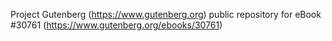 Project Gutenberg (https://www.gutenberg.org) public repository for eBook #30761 (https://www.gutenberg.org/ebooks/30761)

